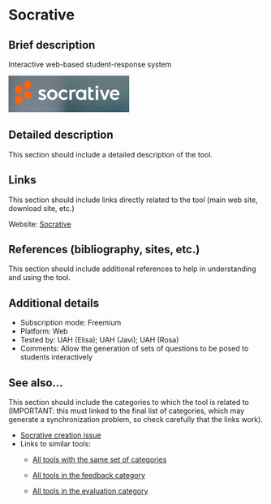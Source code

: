 # Socrative

## Brief description

Interactive web-based student-response system

![](images/Socrative.png)


## Detailed description

This section should include a detailed description of the tool.


## Links

This section should include links directly related to the tool (main web
site, download site, etc.)

Website: [Socrative](https://www.socrative.com/)


## References (bibliography, sites, etc.)

This section should include additional references to help in
understanding and using the tool.


## Additional details

- Subscription mode: Freemium
- Platform: Web
- Tested by: UAH (Elisa); UAH (Javi); UAH (Rosa)
- Comments: Allow the generation of sets of questions to be posed to students interactively


## See also...

This section should include the categories to which the tool is
related to (IMPORTANT: this must linked to the final list of
categories, which may generate a synchronization problem, so check
carefully that the links work).

- [Socrative creation issue](https://github.com/e-CLOSE/Toolbox/issues/15)
- Links to similar tools:
  - [All tools with the same set of categories](https://github.com/e-CLOSE/Toolbox/issues?q=label%3A*TOOL*+label%3Afeedback+label%3Aevaluation)

  - [All tools in the feedback category](https://github.com/e-CLOSE/Toolbox/issues?q=label%3A*TOOL*+label%3Afeedback)
  - [All tools in the evaluation category](https://github.com/e-CLOSE/Toolbox/issues?q=label%3A*TOOL*+label%3Aevaluation)
